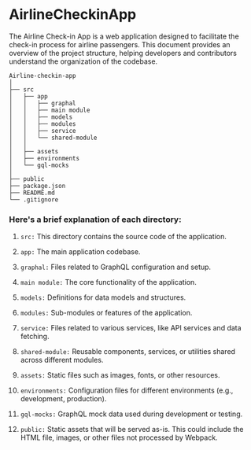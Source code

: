# AirlineCheckinApp

The Airline Check-in App is a web application designed to facilitate the check-in process for airline passengers. This document provides an overview of the project structure, helping developers and contributors understand the organization of the codebase.

```
Airline-checkin-app
│
├── src
│   ├── app
│   │   ├── graphal
│   │   ├── main module
│   │   ├── models
│   │   ├── modules
│   │   ├── service
│   │   └── shared-module
│   │
│   ├── assets
│   ├── environments
│   └── gql-mocks
│
├── public
├── package.json
├── README.md
└── .gitignore

```

### Here's a brief explanation of each directory:

1. `src:` This directory contains the source code of the application.

2. `app:` The main application codebase.
3. `graphal:` Files related to GraphQL configuration and setup.
4. `main module:` The core functionality of the application.
5. `models:` Definitions for data models and structures.
6. `modules:` Sub-modules or features of the application.
7. `service:` Files related to various services, like API services and data fetching.
8. `shared-module:` Reusable components, services, or utilities shared across different modules.
9. `assets:` Static files such as images, fonts, or other resources.
10. `environments:` Configuration files for different environments (e.g., development, production).
11. `gql-mocks:` GraphQL mock data used during development or testing.
12. `public:` Static assets that will be served as-is. This could include the HTML file, images, or other files not processed by Webpack.
